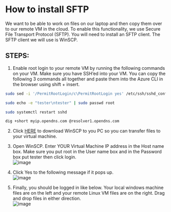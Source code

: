 # How to install SFTP 

 

We want to be able to work on files on our laptop and then copy them over to our remote VM in the cloud. To enable this functionality, we use Secure File Transport Protocol (SFTP). You will need to install an SFTP client. The SFTP client we will use is WinSCP.  

## STEPS: 

1. Enable root login to your remote VM by running the following commands on your VM. Make sure you have SSH’ed into your VM. You can copy the following 3 commands all together and paste them into the Azure CLI in the browser using shift + insert.  

 
```bash
sudo sed -i '/PermitRootLogin/c\PermitRootLogin yes' /etc/ssh/sshd_config 

sudo echo -e "tester\ntester" | sudo passwd root 

sudo systemctl restart sshd 

dig +short myip.opendns.com @resolver1.opendns.com 
```
 

2. Click [HERE](https://atlantictu-my.sharepoint.com/:u:/g/personal/daniel_cregg_atu_ie/Ef3-CXVnbR78LjDgJAQTtlgBeWnwi4EuWv8JAeo18iLGKQ?e=gUOtB7&download=1) to download WinSCP to you PC so you can transfer files to your virtual machine.  

3. Open WinSCP. Enter YOUR Virtual Machine IP address in the Host name box. Make sure you put root in the User name box and in the Password box put tester then click login.  
![image](https://github.com/danielcregg/dc-labs/assets/22198586/3ba3fc86-e3fa-4ab0-b385-e1d317be86b4)

4. Click Yes to the following message if it pops up.  
![image](https://github.com/danielcregg/dc-labs/assets/22198586/238d66b6-8354-446e-8417-1df886d05b91)

5. Finally, you should be logged in like below. Your local windows machine files are on the left and your remote Linux VM files are on the right. Drag and drop files in either direction.   
![image](https://github.com/danielcregg/dc-labs/assets/22198586/09887dea-e316-45c1-affb-91f50c8f9f40)

 

 

 

 

 

